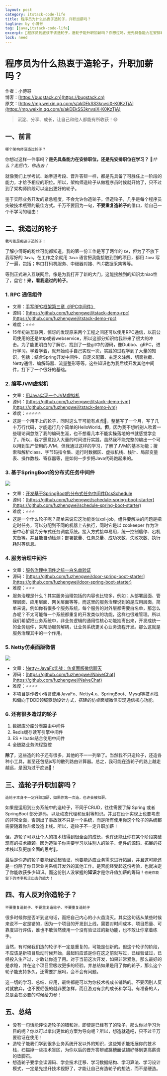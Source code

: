```yaml
---
layout: post
category: itstack-code-life
title: 程序员为什么热衷于造轮子，升职加薪吗？
tagline: by 小傅哥
tag: [java,itstack-code-life]
excerpt: 🧐程序员到底该不该造轮子，造轮子能升职加薪吗？你想过吗，是先具备能力在安排职位，还是先安排职位在学习？就像我们上学考试、跆拳道考段、晋升答辩一样，都是先具备了可胜任上一阶段的能力，才给予相应的职位。所以，造轮子，架构师的成长从程序员阶段就开始了！
lock: need
---
```


# 程序员为什么热衷于造轮子，升职加薪吗？

作者：小傅哥
<br/>博客：[https://bugstack.cn](https://bugstack.cn)
<br/>原文：[https://mp.weixin.qq.com/s/akDEkSS3knvsiX-K0KzTjA](https://mp.weixin.qq.com/s/akDEkSS3knvsiX-K0KzTjA)

> 沉淀、分享、成长，让自己和他人都能有所收获！😄

## 一、前言

`哪个架构师没造过轮子？`

你想过这样一件事吗？**是先具备能力在安排职位，还是先安排职位在学习？**  🤬*什么？走后门，你出去！* 

就像我们上学考试、跆拳道考段、晋升答辩一样，都是先具备了可胜任上一阶段的能力，才给予相应的职位。所以，架构师造轮子从做程序员时候就开始了，只不过到了架构师阶段可以造出更好的轮子。

鉴于实际业务开发的紧急程度，不会允许你造轮子。但造轮子，几乎是每个程序员突破技术瓶颈的最佳方式。千万不要因为一句，**不要重复造轮子**的借口，给自己一个不学习的理由！

## 二、我造过的轮子

`我可能是痴迷于造轮子！` 

了解小傅哥的粉丝可能都知道，我的第一份工作是写了两年的 `C#`，但为了不放下我写好的 `Java`，在工作之余就用 `Java` 语言把我能接触到到的项目，都用 `Java` 写了一遍，包括；串口打码机服务、中继器对接、PLC数据采集等等。

等到正式进入互联网后，像是为我打开了新的大门，这能接触到的知识太niao性了，盘它！**来，看我造过的轮子**。

### 1. RPC 通信组件

- 文章：[手写RPC框架第三章《RPC中间件》](https://bugstack.cn/itstack-demo-netty-3/2019/09/03/%E6%89%8B%E5%86%99RPC%E6%A1%86%E6%9E%B6%E7%AC%AC%E4%B8%89%E7%AB%A0-RPC%E4%B8%AD%E9%97%B4%E4%BB%B6.html)
- 源码：[https://github.com/fuzhengwei/itstack-demo-rpc](https://github.com/fuzhengwei/itstack-demo-rpc)
- 难度：⭐⭐⭐
- 15年初进互联网，惊讶的发现原来两个工程之间还可以使用RPC通信，以前公司使用的还是http或者webservice，所以这部分知识给我带来了很大的冲击。为了能更明白的了解它，找到了一些git中的源码，像Dubbo、gRPC，进行学习。学着学着，就开始动手自己实现一次，实践的过程学到了大量的知识，包括；结合Spring开发中间件、自定义配置、主定义注解、切面拦截、Netty通信、编解码器、流量整形等等。这些知识也为我后续开发其他中间件，打下了一个很好的基础。

### 2. 编写JVM虚拟机

- 文章：[用Java实现一个JVM虚拟机](https://bugstack.cn/itstack-demo-jvm/itstack-demo-jvm.html)
- 源码：[https://github.com/fuzhengwei/itstack-demo-jvm](https://github.com/fuzhengwei/itstack-demo-jvm)
- 难度：⭐⭐⭐⭐⭐
- 这是一个用不上的轮子，同时这么干可能有点虎🤔，整整写了一个月，写了几十万行代码，才能运行几个简单的HelloWorld。**但**，因为我不想听别人吹着一些理论词忽悠了我的编码生涯，也不想看几本不能实操落地的书就感觉学会了。所以，我才愿意投入大量的时间进行实践，虽然我不能完整的编出一个可以用到生产使用的JVM，但我通过这样的学习，了解了JVM的基本功能；搜索和解析class、字节码指令集、运行时数据区、虚拟机栈、栈针、局部变量表、操作数栈、寄存器等，是如何一步步把Java代码跑起来的。

### 3. 基于SpringBoot的分布式任务中间件

![](https://bugstack.cn/assets/images/pic-content/2019/11/itstack-middleware-schedule-release-01.png)

- 文章：[开发基于SpringBoot的分布式任务中间件DcsSchedule](https://bugstack.cn/itstack-ark-middleware/2019/12/08/%E5%BC%80%E5%8F%91%E5%9F%BA%E4%BA%8ESpringBoot%E7%9A%84%E5%88%86%E5%B8%83%E5%BC%8F%E4%BB%BB%E5%8A%A1%E4%B8%AD%E9%97%B4%E4%BB%B6DcsSchedule(%E4%B8%BA%E5%BC%80%E6%BA%90%E8%B4%A1%E7%8C%AE%E5%8A%9B%E9%87%8F).html)
- 源码：[https://github.com/fuzhengwei/schedule-spring-boot-starter](https://github.com/fuzhengwei/schedule-spring-boot-starter)
- 难度：⭐⭐⭐
- 这是一个什么轮子呢？简单来说它这功能类似xxl-job，组件要解决的问题是把定时任务，可以分配到不同的机器上去执行，同时它是以 zookeeper 作为注册中心扩展为分布式任务调度系统。接入方式接单易用，统一控制启停、宕机灾备等。并且能自动检测；部署数量、任务总量、成功次数、失败次数、执行耗时等信息。

### 4. 服务治理中间件

- 文章：[服务治理中间件之统一白名单验证](https://bugstack.cn/itstack-ark-middleware/2019/12/02/Spring-Boot-%E4%B8%AD%E9%97%B4%E4%BB%B6%E5%BC%80%E5%8F%91(%E4%B8%80)-%E6%9C%8D%E5%8A%A1%E6%B2%BB%E7%90%86%E4%B8%AD%E9%97%B4%E4%BB%B6%E4%B9%8B%E7%BB%9F%E4%B8%80%E7%99%BD%E5%90%8D%E5%8D%95%E9%AA%8C%E8%AF%81.html)
- 源码：[https://github.com/fuzhengwei/door-spring-boot-starter](https://github.com/fuzhengwei/door-spring-boot-starter)
- 难度：⭐⭐⭐
- 服务治理是什么？其实服务治理包括的内容也比较多，例如；从部署层面、管理层面、应用层面、网关层面等等，而这里的服务治理说到的是应用层面，简单来说，例如你有很多个服务系统，每个服务的对外层都需要白名单，那怎么办呢？不太可能每一个系统都重复的开发类似的功能，这样也很难管理。所以我们希望把业务系统中，非业务逻辑的通用性核心功能抽离出来，开发成统一的业务组件，来帮助服务解耦，让业务系统更关心业务流程开发。那么这就是服务治理其中的一个作用。

### 5. Netty仿桌面版微信

![](https://bugstack.cn/assets/images/2020/ui-01.png)

- 文章：[Netty+JavaFx实战：仿桌面版微信聊天](https://bugstack.cn/itstack-demo-netty-3/2020/03/04/Netty+JavaFx%E5%AE%9E%E6%88%98-%E4%BB%BF%E6%A1%8C%E9%9D%A2%E7%89%88%E5%BE%AE%E4%BF%A1%E8%81%8A%E5%A4%A9.html)
- 源码：[https://github.com/fuzhengwei/NaiveChat](https://github.com/fuzhengwei/NaiveChat)
- 难度：⭐⭐⭐⭐
- 本项目是作者小傅哥使用JavaFx、Netty4.x、SpringBoot、Mysql等技术栈和偏向于DDD领域驱动设计方式，搭建的仿桌面版微信实现通信核心功能。

### 6. 还有很多造过的轮子

1. 数据库分库分表路由中间件
2. Redis缓存读写引擎中间件
3. ES + Ibatis结合使用中间件
4. 全链路业务流程监控

**除了**，这些造的轮子还有很多，其他的不一一列举了。当然我不只造轮子，还造各种小工具，甚至还包括js写的散列路由计算器。总之，我可能在造轮子的路上越走越远，是因为过于痴迷🧐！

## 三、造轮子升职加薪吗？

`造轮子本身不一定升职加薪，如果你第一次造，也许会被扣薪。`

如果是运用到业务系统中的造轮子，不同于CRUD，往往需要了解 Spring 或者 SpringBoot 部分源码，以及动态代理和反射等知识。并且在设计实现上也要考虑的非常全面，否则出了事故就不只是一个系统，而是所有使用你这个轮子的系统都需要随着你升级改造上线。所以，造轮子不一定升职加薪！

但，造轮子可以让个人的技术栈得到很全面的成长，也许还能让你在某个阶段突破现有的技术瓶颈。因为造轮子你需要学习以往别人的轮子、组件的源码、拓展的技术栈以及更加全面的思考🤔。

最后是你造的轮子要能经受起验证，也要能适应业务需求进行拓展，并且这可能还是一份除了你日常业务系统开发外的其他工作。是否能经受起这份考验，也就决定了你能收获多少知识。而这份别人没掌握的**知识**才是你升值加薪的筹码！`也是你能留下的本事和走出去的能力！`

## 四、有人反对你造轮子？

`不要重复造轮子、不要重复造轮子、不要重复造轮子`

很多时候你是否听到这句话，而把自己内心的小火苗浇灭。其实这句话从某些时候来说不一定是错的，因为一个项目的开发到上线，需要对时间成本、项目质量、可靠度进行评估，谁也不敢贸然使用一个没有验证过的新功能，也不敢让你拿着练手。

当然，有时候我们造的轮子不一定是重复的，可能是创新的。但这个轮子的阶段，不应该是新项目启动时候开始，最起码应该是你在这之前就写过，已经验证过，已经投入生产过，才敢让你造了用。对于当前这次开发，如果非常紧急，那么最好的是求稳，并在这个项目里吸收更多的经验。并总结如果是用了你的轮子，那么这个轮子能支持多久，还需要扩展吗，会不会有问题。

这一切的学习、总结、应用，最终都是可以为你技术栈成长铺路的。不要因别人反对就放弃，也不要倔强的就非要怎样，而且游刃有余的成长和学习。有准备的人，总是会在必要的时候给力😎！

## 五、总结

- 没有一句话能评论造轮子的错和对，即使是已经有了的轮子，那么你以学习为目的呢？你以可以拿出更优的方案为导向呢？所以，想造就造吧，只不过千万要验证在使用！
- 造轮子能我们学到很多业务系统开发以外的知识，这些知识能拓展你的技术栈，扫描掉一些技术盲区，为你以后的晋升答辩或跳槽面试铺好够到更高薪资的垫脚石。
- 想造轮子要学会读源码、学会技术迁移、学习数据结构、学习算法、学习设计模式，一定是先提升技术视野了，才能让自己有造轮子的想法，而不是硬造。
